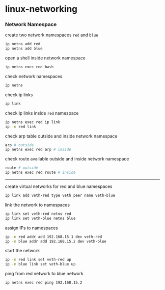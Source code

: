# linux-networking

### Network Namespace

create two network namespaces `red` and `blue`
```bash
ip netns add red
ip netns add blue
```

open a shell inside network namespace
```bash
ip netns exec red bash
```

check network namespaces 
```bash
ip netns
```

check ip links
```bash
ip link
```

check ip links inside `red` namespace
```bash
ip netns exec red ip link
ip -n red link
```

check arp table outside and inside network namespace
```bash
arp # outside
ip netns exec red arp # inside
```

check route available outside and inside network namespace
```bash
route # outside
ip netns exec red route # inside
```
---

create virtual networks for red and blue namespaces
```bash
ip link add veth-red type veth peer name veth-blue
```

link the network to namespaces
```bash
ip link set veth-red netns red
ip link set veth-blue netns blue
```

assign IPs to namespaces
```bash
ip -n red addr add 192.168.15.1 dev veth-red
ip -n blue addr add 192.168.15.2 dev veth-blue
```

start the network
```bash
ip -n red link set veth-red up
ip -n blue link set veth-blue up
```

ping from red network to blue network
```bash
ip netns exec red ping 192.168.15.2
```



